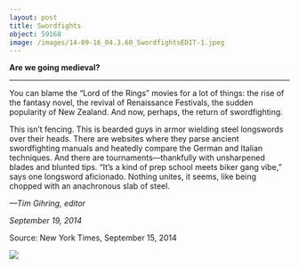 ```yaml
---
layout: post
title: Swordfights
object: 59168
image: /images/14-09-16_04.3.60_SwordfightsEDIT-1.jpeg
---
```

**Are we going medieval?**

****

You can blame the “Lord of the Rings” movies for a lot of things: the rise of the fantasy novel, the revival of Renaissance Festivals, the sudden popularity of New Zealand. And now, perhaps, the return of swordfighting.

This isn’t fencing. This is bearded guys in armor wielding steel longswords over their heads. There are websites where they parse ancient swordfighting manuals and heatedly compare the German and Italian techniques. And there are tournaments—thankfully with unsharpened blades and blunted tips. “It’s a kind of prep school meets biker gang vibe,” says one longsword aficionado. Nothing unites, it seems, like being chopped with an anachronous slab of steel.

*—Tim Gihring, editor*

*September 19, 2014*

Source: New York Times, September 15, 2014

![]({{siteurl.base}}/images/14-09-16_04.3.60_SwordfightsEDIT-1.jpeg)
